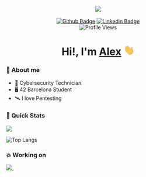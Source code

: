 <div align="center">
  <img src="https://media.giphy.com/media/SWoSkN6DxTszqIKEqv/giphy.gif" width="300"/>

[![Github Badge](http://img.shields.io/badge/-Github-black?style=flat-square&logo=github&link=https://github.com/M4Y0-17/)](https://github.com/M4Y0-17/)
[![Linkedin Badge](https://img.shields.io/badge/-LinkedIn-blue?style=flat-square&logo=Linkedin&logoColor=white&link=https://www.linkedin.com/in/hemanthkollipara/)](https://www.linkedin.com/in/alex-mayo-cañas)
<br>
![Profile Views](https://komarev.com/ghpvc/?username=Alexxm17)

</div>
<div align="center">
<h1>Hi!, I'm <a href="https://github.com/M4Y0-17">Alex</a> <img src="https://raw.githubusercontent.com/ABSphreak/ABSphreak/master/gifs/Hi.gif" width="30px"></h1>
</h1>
</div>

### 🌱 About me

* :moyai: Cybersecurity Technician
* :desktop_computer: 42 Barcelona Student
* :artificial_satellite: I love Pentesting

### 🚀 Quick Stats

<p>
<img src="https://media.giphy.com/media/5eLDrEaRGHegx2FeF2/giphy.gif" width="150" align="center"/>
  
  ![Top Langs](https://github-readme-stats.vercel.app/api/top-langs/?username=M4Y0-17&layout=compact&theme=dark&hide_border=true)
</p>

### 💥 Working on

<p align="left">
  <a href="https://github.com/M4Y0-17/42-Barcelona">
  <img src="https://github-readme-stats-defcon27.vercel.app/api/pin/?username=M4Y0-17&repo=42-Barcelona&show_owner=true&theme=react" />
  </a>&ensp;
</p>

